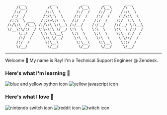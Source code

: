 ```
      ___           ___           ___       ___       ___     
     /\__\         /\  \         /\__\     /\__\     /\  \    
    /:/  /        /::\  \       /:/  /    /:/  /    /::\  \   
   /:/__/        /:/\:\  \     /:/  /    /:/  /    /:/\:\  \  
  /::\  \ ___   /::\~\:\  \   /:/  /    /:/  /    /:/  \:\  \ 
 /:/\:\  /\__\ /:/\:\ \:\__\ /:/__/    /:/__/    /:/__/ \:\__\
 \/__\:\/:/  / \:\~\:\ \/__/ \:\  \    \:\  \    \:\  \ /:/  /
      \::/  /   \:\ \:\__\    \:\  \    \:\  \    \:\  /:/  / 
      /:/  /     \:\ \/__/     \:\  \    \:\  \    \:\/:/  /  
     /:/  /       \:\__\        \:\__\    \:\__\    \::/  /   
     \/__/         \/__/         \/__/     \/__/     \/__/      

```
---

Welcome 🌿 My name is Ray! I'm a Technical Support Engineer @ Zendesk. 

### Here's what I'm learning 🌻
![blue and yellow python icon](https://img.shields.io/badge/Python-FFD43B?style=for-the-badge&logo=python&logoColor=blue)
![yellow javascript icon](https://img.shields.io/badge/JavaScript-323330?style=for-the-badge&logo=javascript&logoColor=F7DF1E)

### Here's what I love 🖤
![nintendo switch icon](https://img.shields.io/badge/Nintendo_Switch-E60012?style=for-the-badge&logo=nintendo-switch&logoColor=white)
![reddit icon](https://img.shields.io/badge/Reddit-FF4500?style=for-the-badge&logo=reddit&logoColor=white)
![twitch icon](https://img.shields.io/badge/Twitch-9146FF?style=for-the-badge&logo=twitch&logoColor=white)
